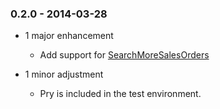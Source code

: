 ### 0.2.0 - 2014-03-28

- 1 major enhancement
  - Add support for [SearchMoreSalesOrders](http://shipcompliant.github.io/ship_compliant-ruby/documentation/search_more_sales_orders.html)

- 1 minor adjustment
  - Pry is included in the test environment.
